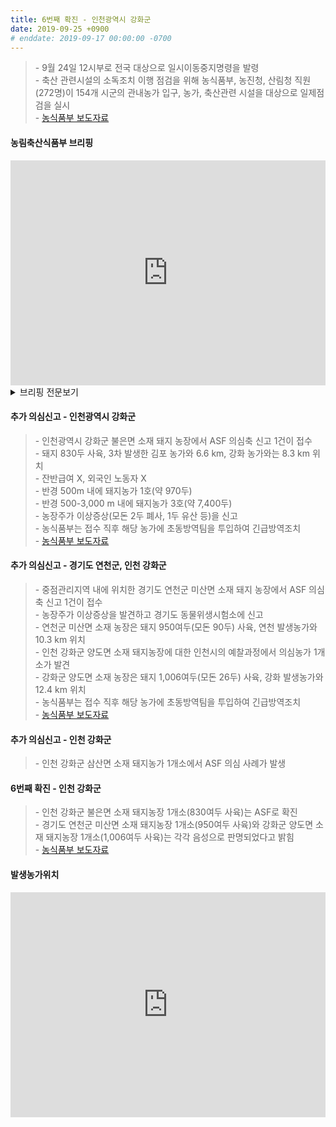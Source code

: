 ```yaml
---
title: 6번째 확진 - 인천광역시 강화군
date: 2019-09-25 +0900
# enddate: 2019-09-17 00:00:00 -0700
---
```

> \- 9월 24일 12시부로 전국 대상으로 일시이동중지명령을 발령  
> \- 축산 관련시설의 소독조치 이행 점검을 위해 농식품부, 농진청, 산림청 직원(272명)이 154개 시군의 관내농가 입구, 농가, 축산관련 시설을 대상으로 일제점검을 실시  
> \- [농식품부 보도자료](http://www.mafra.go.kr/FMD-AI/2095/subview.do?enc=Zm5jdDF8QEB8JTJGYmJzJTJGRk1ELUFJJTJGMzU0JTJGMzIxNDQyJTJGYXJ0Y2xWaWV3LmRvJTNGYmJzQ2xTZXElM0QlMjZyZ3NFbmRkZVN0ciUzRCUyNmJic09wZW5XcmRTZXElM0QlMjZyZ3NCZ25kZVN0ciUzRCUyNnBhc3N3b3JkJTNEJTI2c3JjaENvbHVtbiUzRCUyNnJvdyUzRDEwJTI2aXNWaWV3TWluZSUzRGZhbHNlJTI2cGFnZSUzRDElMjZzcmNoV3JkJTNEJTI2)

#### 농림축산식품부 브리핑
<iframe width="100%" height="360" src="https://www.youtube.com/embed/LDduk6WITcQ" frameborder="0" allow="accelerometer; autoplay; encrypted-media; gyroscope; picture-in-picture" allowfullscreen></iframe>

<details>
<summary>브리핑 전문보기</summary>
<div markdown="1">

아프리카돼지열병에 대한 대대적인 소독을 실시하고 있습니다. 축산 관련 시설의 소독 조치 이행 점검을 위해 농식품부, 농진청, 산림청 지원이 양돈농가가 있는 154개 시군 관내 농가 입구, 농가 축산관리원 시설을 대상으로 일제점검을 실시할 계획입니다.

첫째 농장 진입로 소독 및 생석회 도포 실태, 농장 초소 설치 및 근무실태 등에 대해서는 국립농산물품질관리원 지역사무소 직원들이 점검할 계획입니다.
둘째 도축장, 분뇨처리장, 사료시설 등 축산 관련 시설에 대해서는 축산물평가원 가축위생방역본부, 지자체, 축산환경관리원 등에서 소독시설과 이행실태, 소독 이행 여부 등을 중점적으로 점검할 계획입니다.
셋째 접경지역 하천 유역 및 주변 도로에 대한 집중소독 및 이행 실태는 현재 상주 중인 농식품부 검역본부 직원과 산림청 직원들이 합동으로 점검할 계획입니다.

방금 말씀드린 세 가지 분야에 대해서 농식품부, 농진청, 산림청이 한 조가 되어서 같이 이행 점검을 할 계획입니다. 농식품부는 일시이동중지 명령 기간 중 농장과 축산 관련 시설에 대한 대대적인 소독을 실시하고 이에 대한 철저한 점검을 통해 방역관리에 만전을 기해 나가겠습니다. 이상입니다.

의심신고가 1건 들어와서 그것에 대해서 간단하게 좀 말씀을 드리겠습니다. 오늘 아침 8시 5분에 인천 강화군 불은면 양돈 농가에서 의심축 신고가 접수되었습니다. 해당 농장의 사육 두수는 돼지 약 830두입니다. 증상은 모돈 5두 중 2두가 폐사를 하고 1두가 유산을 하였습니다. 반경 500m 내에는 1호 970두가 있고 500 - 3,000 m 내는 3호 약 7400두가 사육을 하고 있습니다. 그다음 해당 농장은 잔반은 급여하지 않는 않는 농가이고 외국인 근로자도 없습니다. 3차 발생한 김포 농가와는 6. 6km 떨어져 있고 오차 발생한 강화의 농가와는 8. 3km 떨어져 있습니다. 신고 접수가 됨에 따라서 즉시 신고 농장 농장주, 가축, 차량, 외부인 등에 대한 출입차단 조치를 하였습니다. 인천시 가축방역관이 현장에 출동해서 임상검사 외에 시료 채취 또 정밀 검사를 시행할 계획입니다. 김포 발생에 따라서 어제 저녁 7시 30분 부로 48시간 일시이동통제를 시행을 하고 있었던 지역이 되겠습니다.
 
</div>
</details>

#### 추가 의심신고 - 인천광역시 강화군  
> \- 인천광역시 강화군 불은면 소재 돼지 농장에서 ASF 의심축 신고 1건이 접수  
> \- 돼지 830두 사육, 3차 발생한 김포 농가와 6.6 km, 강화 농가와는 8.3 km 위치  
> \- 잔반급여 X, 외국인 노동자 X  
> \- 반경 500m 내에 돼지농가 1호(약 970두)  
> \- 반경 500-3,000 m 내에 돼지농가 3호(약 7,400두)  
> \- 농장주가 이상증상(모돈 2두 폐사, 1두 유산 등)을 신고  
> \- 농식품부는 접수 직후 해당 농가에 초동방역팀을 투입하여 긴급방역조치  
> \- [농식품부 보도자료](http://www.mafra.go.kr/FMD-AI/2095/subview.do?enc=Zm5jdDF8QEB8JTJGYmJzJTJGRk1ELUFJJTJGMzU0JTJGMzIxNDQ4JTJGYXJ0Y2xWaWV3LmRvJTNGYmJzQ2xTZXElM0QlMjZyZ3NFbmRkZVN0ciUzRCUyNmJic09wZW5XcmRTZXElM0QlMjZwYXNzd29yZCUzRCUyNnNyY2hDb2x1bW4lM0QlMjZwYWdlJTNEMSUyNnJnc0JnbmRlU3RyJTNEJTI2cm93JTNEMTAlMjZpc1ZpZXdNaW5lJTNEZmFsc2UlMjZzcmNoV3JkJTNEJTI2)

#### 추가 의심신고 - 경기도 연천군, 인천 강화군  
> \- 중점관리지역 내에 위치한 경기도 연천군 미산면 소재 돼지 농장에서 ASF 의심축 신고 1건이 접수  
> \- 농장주가 이상증상을 발견하고 경기도 동물위생시험소에 신고  
> \- 연천군 미산면 소재 농장은 돼지 950여두(모돈 90두) 사육, 연천 발생농가와 10.3 km 위치  
> \- 인천 강화군 양도면 소재 돼지농장에 대한 인천시의 예찰과정에서 의심농가 1개소가 발견  
> \- 강화군 양도면 소재 농장은 돼지 1,006여두(모돈 26두) 사육, 강화 발생농가와 12.4 km 위치  
> \- 농식품부는 접수 직후 해당 농가에 초동방역팀을 투입하여 긴급방역조치  
> \- [농식품부 보도자료](http://www.mafra.go.kr/FMD-AI/2095/subview.do?enc=Zm5jdDF8QEB8JTJGYmJzJTJGRk1ELUFJJTJGMzU0JTJGMzIxNDQ5JTJGYXJ0Y2xWaWV3LmRvJTNGcmdzRW5kZGVTdHIlM0QlMjZiYnNPcGVuV3JkU2VxJTNEJTI2cGFnZSUzRDElMjZyb3clM0QxMCUyNnBhc3N3b3JkJTNEJTI2cmdzQmduZGVTdHIlM0QlMjZiYnNDbFNlcSUzRCUyNnNyY2hDb2x1bW4lM0QlMjZpc1ZpZXdNaW5lJTNEZmFsc2UlMjZzcmNoV3JkJTNEJTI2)  

#### 추가 의심신고 - 인천 강화군
> \- 인천 강화군 삼산면 소재 돼지농가 1개소에서 ASF 의심 사례가 발생  

#### 6번째 확진 - 인천 강화군  
> \- 인천 강화군 불은면 소재 돼지농장 1개소(830여두 사육)는 ASF로 확진  
> \- 경기도 연천군 미산면 소재 돼지농장 1개소(950여두 사육)와 강화군 양도면 소재 돼지농장 1개소(1,006여두 사육)는 각각 음성으로 판명되었다고 밝힘  
> \- [농식품부 보도자료](http://www.mafra.go.kr/FMD-AI/2095/subview.do?enc=Zm5jdDF8QEB8JTJGYmJzJTJGRk1ELUFJJTJGMzU0JTJGMzIxNDU0JTJGYXJ0Y2xWaWV3LmRvJTNGYmJzQ2xTZXElM0QlMjZpc1ZpZXdNaW5lJTNEZmFsc2UlMjZyZ3NFbmRkZVN0ciUzRCUyNnBhZ2UlM0QxJTI2YmJzT3BlbldyZFNlcSUzRCUyNnJnc0JnbmRlU3RyJTNEJTI2c3JjaFdyZCUzRCUyNnBhc3N3b3JkJTNEJTI2c3JjaENvbHVtbiUzRCUyNnJvdyUzRDEwJTI2)

#### 발생농가위치  
<iframe width="100%" height="360" src="http://adatalab.net/asf-timeline/charts/190925-map" frameborder="0" allow="accelerometer; autoplay; encrypted-media; gyroscope; picture-in-picture" allowfullscreen></iframe>
